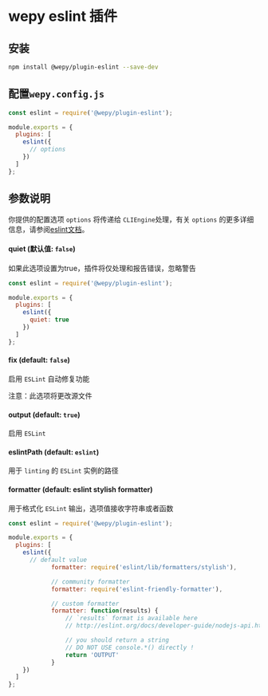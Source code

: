 # wepy eslint 插件

## 安装

```bash
npm install @wepy/plugin-eslint --save-dev
```

## 配置`wepy.config.js`

```javascript
const eslint = require('@wepy/plugin-eslint');

module.exports = {
  plugins: [
    eslint({
      // options
    })
  ]
};
```

## 参数说明

你提供的配置选项 ```options``` 将传递给 ```CLIEngine```处理，有关 ```options``` 的更多详细信息，请参阅[eslint文档](https://eslint.org/docs/developer-guide/nodejs-api#cliengine)。

#### quiet (默认值: ```false```)

如果此选项设置为true，插件将仅处理和报告错误，忽略警告

```javascript
const eslint = require('@wepy/plugin-eslint');

module.exports = {
  plugins: [
    eslint({
      quiet: true
    })
  ]
};
```
#### fix (default: ```false```)

启用 ```ESLint``` 自动修复功能

注意：此选项将更改源文件

#### output (default: ```true```)

启用 ```ESLint```

#### eslintPath (default: ```eslint```)

用于 ```linting``` 的 ```ESLint``` 实例的路径

#### formatter (default: eslint stylish formatter)

用于格式化 ```ESLint``` 输出，选项值接收字符串或者函数

```javascript
const eslint = require('@wepy/plugin-eslint');

module.exports = {
  plugins: [
    eslint({
      // default value
			formatter: require('eslint/lib/formatters/stylish'),

			// community formatter
			formatter: require('eslint-friendly-formatter'),

			// custom formatter
			formatter: function(results) {
				// `results` format is available here
				// http://eslint.org/docs/developer-guide/nodejs-api.html#executeonfiles()

				// you should return a string
				// DO NOT USE console.*() directly !
				return 'OUTPUT'
			}
    })
  ]
};
```
